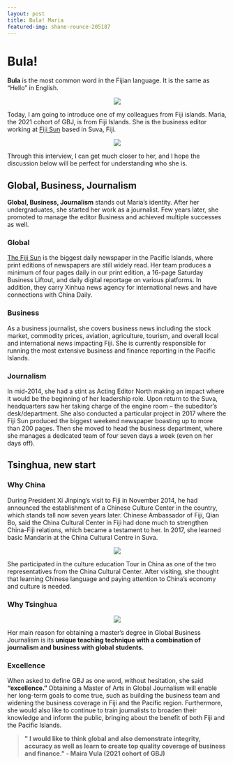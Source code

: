 ```yaml
---
layout: post
title: Bula! Maria
featured-img: shane-rounce-205187
---
```

# Bula!

<b>Bula</b> is the most common word in the Fijian language. It is the same as “Hello” in English.
<p align="center" width="200" height="200"><a href="http://www.southpacificweddings.com.au/wp-content/uploads/2018/12/Bula-Fiji2.jpg"><img src="http://www.southpacificweddings.com.au/wp-content/uploads/2018/12/Bula-Fiji2.jpg" type="image"></a></p>

Today, I am going to introduce one of my colleagues from Fiji islands. Maria, the 2021 cohort of GBJ, is from Fiji Islands. She is the business editor working at [Fiji Sun](https://fijisun.com.fj/) based in Suva, Fiji. 

<p align="center" height="300"><a href="https://www.linkpicture.com/view.php?img=LPic615837697d1681691808356"><img src="https://www.linkpicture.com/q/스크린샷-2021-10-02-오후-6.26.47.png" type="image"></a></p>

Through this interview, I can get much closer to her, and I hope the discussion below will be perfect for understanding who she is.

## Global, Business, Journalism 

<b>Global, Business, Journalism</b> stands out Maria’s identity. After her undergraduates, she started her work as a journalist. Few years later, she promoted to manage the editor Business and achieved multiple successes as well. 

### Global 

[The Fiji Sun](https://fijisun.com.fj/) is the biggest daily newspaper in the Pacific Islands, where print editions of newspapers are still widely read. Her team produces a minimum of four pages daily in our print edition, a 16-page Saturday Business Liftout, and daily digital reportage on various platforms. In addition, they carry Xinhua news agency for international news and have connections with China Daily.

### Business

As a business journalist, she covers business news including the stock market, commodity prices, aviation, agriculture, tourism, and overall local and international news impacting Fiji. She is currently responsible for running the most extensive business and finance reporting in the Pacific Islands. 

### Journalism 

In mid-2014, she had a stint as Acting Editor North making an impact where it would be the beginning of her leadership role. Upon return to the Suva, headquarters saw her taking charge of the engine room – the subeditor’s desk/department. She also conducted a particular project in 2017 where the Fiji Sun produced the biggest weekend newspaper boasting up to more than 200 pages. Then she moved to head the business department, where she manages a dedicated team of four seven days a week (even on her days off).

## Tsinghua, new start 

### Why China

During President Xi Jinping’s visit to Fiji in November 2014, he had announced the establishment of a Chinese Culture Center in the country, which stands tall now seven years later. Chinese Ambassador of Fiji, Qian Bo, said the China Cultural Center in Fiji had done much to strengthen China-Fiji relations, which became a testament to her. In 2017, she learned basic Mandarin at the China Cultural Centre in Suva.

<p align="center"><a href="https://image.freepik.com/free-photo/beautiful-national-state-flags-fiji-china-together-sky-3d-artwork-concept_337817-585.jpg"><img src="https://image.freepik.com/free-photo/beautiful-national-state-flags-fiji-china-together-sky-3d-artwork-concept_337817-585.jpg" type="image"></a></p>

She participated in the culture education Tour in China as one of the two representatives from the China Cultural Center. After visiting, she thought that learning Chinese language and paying attention to China’s economy and culture is needed.

### Why Tsinghua 

<p align="center"><a href="https://www.tsinghua.edu.cn/en/image/xinjiatihuanjjide02.jpg"><img src="https://www.tsinghua.edu.cn/en/image/xinjiatihuanjjide02.jpg" type="image"></a></p>

Her main reason for obtaining a master’s degree in Global Business Journalism is its <b>unique teaching technique with a combination of journalism and business with global students.</b>

### Excellence 

When asked to define GBJ as one word, without hesitation, she said <b>“excellence.” </b> Obtaining a Master of Arts in Global Journalism will enable her long-term goals to come true, such as building the business team and widening the business coverage in Fiji and the Pacific region. Furthermore, she would also like to continue to train journalists to broaden their knowledge and inform the public, bringing about the benefit of both Fiji and the Pacific Islands.



<Blockquote>
<text align="center"><b>" I would like to think global and also demonstrate integrity, accuracy as well as learn to create top quality coverage of business and finance." 
 - Maira Vula (2021 cohort of GBJ)</b></text>
</Blockquote>



